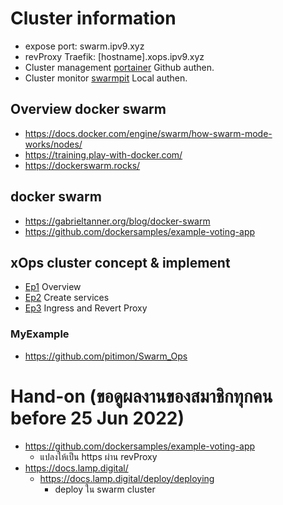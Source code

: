# Cluster information
- expose port:        swarm.ipv9.xyz
- revProxy Traefik:   [hostname].xops.ipv9.xyz
- Cluster management [portainer](https://i7.ipv9.xyz:9443/) Github authen.
- Cluster monitor [swarmpit](https://swarmpit.xops.ipv9.xyz) Local authen.

## Overview docker swarm
- https://docs.docker.com/engine/swarm/how-swarm-mode-works/nodes/
- https://training.play-with-docker.com/
- https://dockerswarm.rocks/


## docker swarm
- https://gabrieltanner.org/blog/docker-swarm
- https://github.com/dockersamples/example-voting-app

## xOps cluster concept & implement
- [Ep1](https://youtu.be/Qe6zmf5Kyhc) Overview
- [Ep2](https://youtu.be/47DEnDA3UPY) Create services
- [Ep3](https://youtu.be/2B6MlcDidko) Ingress and Revert Proxy

### MyExample
- https://github.com/pitimon/Swarm_Ops
  
# Hand-on (ขอดูผลงานของสมาชิกทุกคน before 25 Jun 2022)
- https://github.com/dockersamples/example-voting-app 
  - แปลงให้เป็น https ผ่าน revProxy 
- https://docs.lamp.digital/
  - https://docs.lamp.digital/deploy/deploying 
    - deploy ใน swarm cluster
  